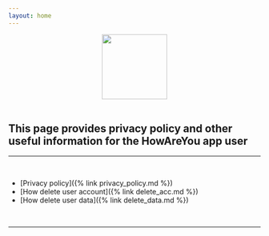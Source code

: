 ```yaml
---
layout: home
---
```


<div align="center">
 <img src="https://github.com/antuere/HowAreYou/assets/98087954/ee00840e-9692-44df-a9a4-c9dc8ee64156" width="130" height="130">
</div>
<br>

## This page provides privacy policy and other useful information for the HowAreYou app user


---

<br>

- [Privacy policy]({% link privacy_policy.md %})
- [How delete user account]({% link delete_acc.md %})
- [How delete user data]({% link delete_data.md %})


<br>

---



